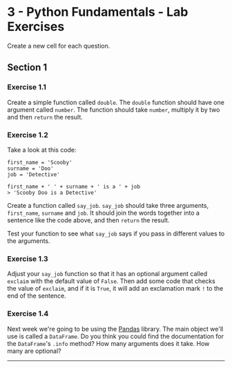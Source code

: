 # 3 - Python Fundamentals - Lab Exercises
Create a new cell for each question.

## Section 1
### Exercise 1.1
Create a simple function called `double`. The `double` function should have one argument called `number`. The function should take `number`, multiply it by two and then `return` the result.

### Exercise 1.2

Take a look at this code:
```
first_name = 'Scooby'
surname = 'Doo'
job = 'Detective'

first_name + ' ' + surname + ' is a ' + job
> 'Scooby Doo is a Detective'
```

Create a function called `say_job`. `say_job` should take three arguments, `first_name`, `surname` and `job`. It should join the words together into a sentence like the code above, and then `return` the result.

Test your function to see what `say_job` says if you pass in different values to the arguments.

### Exercise 1.3 

Adjust your `say_job` function so that it has an optional argument called `exclaim` with the default value of `False`. Then add some code that checks the value of `exclaim`, and if it is `True`, it will add an exclamation mark `!` to the end of the sentence.

### Exercise 1.4
Next week we're going to be using the [Pandas](https://pandas.pydata.org/) library. The main object we'll use is called a `DataFrame`. Do you think you could find the documentation for the `DataFrame`'s `.info` method? How many arguments does it take. How many are optional?

---

